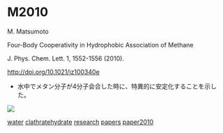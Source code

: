 # M2010

M. Matsumoto

Four-Body Cooperativity in Hydrophobic Association of Methane

J. Phys. Chem. Lett. 1, 1552-1556 (2010).

http://doi.org/10.1021/jz100340e


* 水中でメタン分子が4分子会合した時に、特異的に安定化することを示した。

![](https://i.gyazo.com/60afec7fa53ac2336f74db3400b04bf9.jpg)

[water](water.md) [clathratehydrate](clathratehydrate.md) [research](research.md) [papers](papers.md) [paper2010](paper2010.md) 


